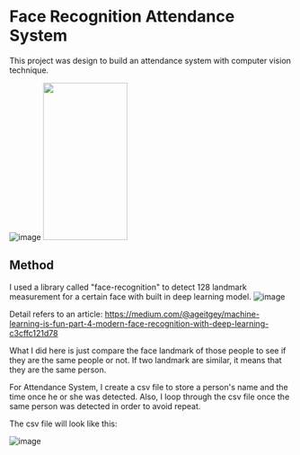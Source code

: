 # Face Recognition Attendance System

This project was design to build an attendance system with computer vision technique.

![image](https://user-images.githubusercontent.com/85855794/126082613-82021c9a-c853-45f6-9a46-293c8a4b190c.png)
<img src="https://user-images.githubusercontent.com/85855794/126082613-82021c9a-c853-45f6-9a46-293c8a4b190c.png" width="150" height="280">

## Method
I used a library called "face-recognition" to detect 128 landmark measurement for a certain face with built in deep learning model.
![image](https://user-images.githubusercontent.com/85855794/126082672-d1a2f768-d2ef-4ee1-8aaf-34afe23feeb5.png)

Detail refers to an article: https://medium.com/@ageitgey/machine-learning-is-fun-part-4-modern-face-recognition-with-deep-learning-c3cffc121d78

What I did here is just compare the face landmark of those people to see if they are the same people or not. If two landmark are similar, it means that they are the same person.

For Attendance System, I create a csv file to store a person's name and the time once he or she was detected. Also, I loop through the csv file once the same person was detected in order to avoid repeat.

The csv file will look like this:

![image](https://user-images.githubusercontent.com/85855794/126082811-5486a256-fbbb-4e2a-8c92-4ee416b33dde.png)
